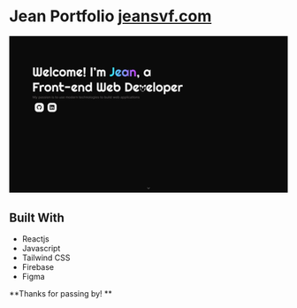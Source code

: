 # Jean Portfolio [jeansvf.com](https://jeansvf.com/)

<picture>
 <img alt="Website Image" src="src/assets/project-images/jean-portfolio-min2.jpg">
</picture>

## Built With
- Reactjs
- Javascript
- Tailwind CSS
- Firebase
- Figma

**Thanks for passing by! **
